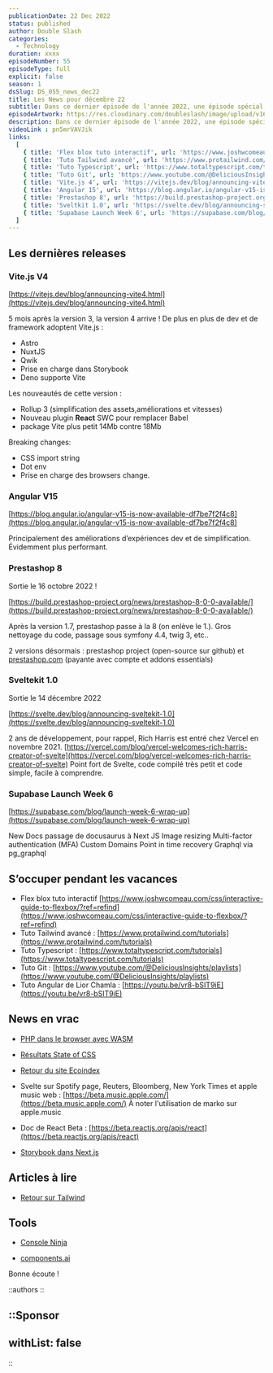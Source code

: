 ```yaml
---
publicationDate: 22 Dec 2022
status: published
author: Double Slash
categories:
  - Technology
duration: xxxx
episodeNumber: 55
episodeType: full
explicit: false
season: 1
dsSlug: DS_055_news_dec22
title: Les News pour décembre 22
subtitle: Dans ce dernier épisode de l'année 2022, une épisode spécial news, nous évoquons Vite.js 4, Prestashop 8, Angular 15, Sveltkit 1.0, Supabase...
episodeArtwork: https://res.cloudinary.com/doubleslash/image/upload/v1671657438/episode/ART_55_NEWS_DEC22_xomvhh.png
description: Dans ce dernier épisode de l'année 2022, une épisode spécial news, nous évoquons Vite.js 4, Prestashop 8, Angular 15, Sveltkit 1.0, Supabase. Également une liste de tutos pour s'occuper durant les vacances et quelques news.
videoLink : pn5mrVAVJik
links:
  [
    { title: 'Flex blox tuto interactif', url: 'https://www.joshwcomeau.com/css/interactive-guide-to-flexbox/?ref=refind'},
    { title: 'Tuto Tailwind avancé', url: 'https://www.protailwind.com/tutorials'},
    { title: 'Tuto Typescript', url: 'https://www.totaltypescript.com/tutorials'},
    { title: 'Tuto Git', url: 'https://www.youtube.com/@DeliciousInsights/playlists'},
    { title: 'Vite.js 4', url: 'https://vitejs.dev/blog/announcing-vite4.html'},
    { title: 'Angular 15', url: 'https://blog.angular.io/angular-v15-is-now-available-df7be7f2f4c8'},
    { title: 'Prestashop 8', url: 'https://build.prestashop-project.org/news/prestashop-8-0-0-available/'},
    { title: 'Sveltkit 1.0', url: 'https://svelte.dev/blog/announcing-sveltekit-1.0'},
    { title: 'Supabase Launch Week 6', url: 'https://supabase.com/blog/launch-week-6-wrap-up'}
  ]
---
```

## Les dernières releases

### Vite.js V4

[https://vitejs.dev/blog/announcing-vite4.html](https://vitejs.dev/blog/announcing-vite4.html)

5 mois après la version 3, la version 4 arrive !
De plus en plus de dev et de framework adoptent Vite.js :

- Astro
- NuxtJS
- Qwik
- Prise en charge dans Storybook
- Deno supporte Vite

Les nouveautés de cette version :

- Rollup 3 (simplification des assets,améliorations et vitesses)
- Nouveau plugin **React** SWC pour remplacer Babel
- package Vite plus petit 14Mb contre 18Mb

Breaking changes:

- CSS import string
- Dot env
- Prise en charge des browsers change.

### Angular V15

[https://blog.angular.io/angular-v15-is-now-available-df7be7f2f4c8](https://blog.angular.io/angular-v15-is-now-available-df7be7f2f4c8)

Principalement des améliorations d’expériences dev et de simplification. Évidemment plus performant.

### Prestashop 8

Sortie le 16 octobre 2022 !

[https://build.prestashop-project.org/news/prestashop-8-0-0-available/](https://build.prestashop-project.org/news/prestashop-8-0-0-available/)

Après la version 1.7, prestashop passe à la 8 (on enlève le 1.). Gros nettoyage du code, passage sous symfony 4.4, twig 3, etc..

2 versions désormais : prestashop project (open-source sur github) et [prestashop.com](https://prestashop.com) (payante avec compte et addons essentials)

### Sveltekit 1.0

Sortie le 14 décembre 2022

[https://svelte.dev/blog/announcing-sveltekit-1.0](https://svelte.dev/blog/announcing-sveltekit-1.0)

2 ans de développement, pour rappel, Rich Harris est entré chez Vercel en novembre 2021. [https://vercel.com/blog/vercel-welcomes-rich-harris-creator-of-svelte](https://vercel.com/blog/vercel-welcomes-rich-harris-creator-of-svelte)
Point fort de Svelte, code compilé très petit et code simple, facile à comprendre.

### Supabase Launch Week 6

[https://supabase.com/blog/launch-week-6-wrap-up](https://supabase.com/blog/launch-week-6-wrap-up)

New Docs passage de docusaurus à Next JS
Image resizing
Multi-factor authentication (MFA)
Custom Domains
Point in time recovery
Graphql via pg_graphql

## S’occuper pendant les vacances

- Flex blox tuto interactif [https://www.joshwcomeau.com/css/interactive-guide-to-flexbox/?ref=refind](https://www.joshwcomeau.com/css/interactive-guide-to-flexbox/?ref=refind)
- Tuto Tailwind avancé : [https://www.protailwind.com/tutorials](https://www.protailwind.com/tutorials)
- Tuto Typescript : [https://www.totaltypescript.com/tutorials](https://www.totaltypescript.com/tutorials)
- Tuto Git : [https://www.youtube.com/@DeliciousInsights/playlists](https://www.youtube.com/@DeliciousInsights/playlists)
- Tuto Angular de Lior Chamla : [https://youtu.be/vr8-bSIT9iE](https://youtu.be/vr8-bSIT9iE)

## News en vrac

- [PHP dans le browser avec WASM](https://wptavern.com/new-wordpress-sandbox-project-demos-test-drive-themes-and-plugins-in-the-browser)

- [Résultats State of CSS](https://2022.stateofcss.com/en-US/)

- [Retour du site Ecoindex](https://www.ecoindex.fr/)

- Svelte sur Spotify page, Reuters, Bloomberg, New York Times et apple music web : [https://beta.music.apple.com/](https://beta.music.apple.com/)
À noter l'utilisation de marko sur apple.music

- Doc de React Beta : [https://beta.reactjs.org/apis/react](https://beta.reactjs.org/apis/react)

- [Storybook dans Next.js](https://storybook.js.org/blog/integrate-nextjs-and-storybook-automatically)

## Articles à lire

- [Retour sur Tailwind](https://www.alsacreations.com/article/lire/1884-deux-annees-avec-tailwind-quel-bilan.html)

## Tools

- [Console Ninja](https://console-ninja.com/)

- [components.ai](https://components.ai/u/system/cl5a97rxe001209ldetuczj0x)

Bonne écoute !

::authors
::

::Sponsor
---

withList: false
---

::
